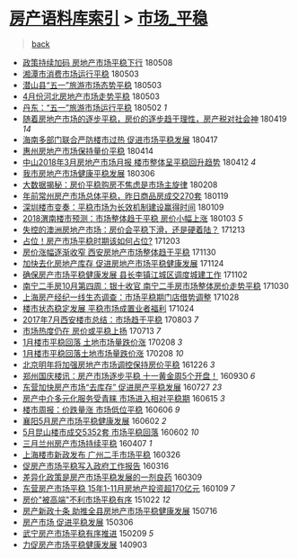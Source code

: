 [房产语料库索引](../../README.md)  > [市场_平稳](市场_平稳.md)
====
> [back](../README.md)

- [政策持续加码 房地产市场平稳下行](http://jkwz.applinzi.com/ittc/7100673764285219856.html#%E6%94%BF%E7%AD%96%E6%8C%81%E7%BB%AD%E5%8A%A0%E7%A0%81+%E6%88%BF%E5%9C%B0%E4%BA%A7%E5%B8%82%E5%9C%BA%E5%B9%B3%E7%A8%B3%E4%B8%8B%E8%A1%8C) 180508  
- [湘潭市消费市场运行平稳](http://jkwz.applinzi.com/ittc/7098954330411631622.html#%E6%B9%98%E6%BD%AD%E5%B8%82%E6%B6%88%E8%B4%B9%E5%B8%82%E5%9C%BA%E8%BF%90%E8%A1%8C%E5%B9%B3%E7%A8%B3) 180503  
- [潜山县“五一”旅游市场态势平稳](http://jkwz.applinzi.com/ittc/7098822424147788817.html#%E6%BD%9C%E5%B1%B1%E5%8E%BF%E2%80%9C%E4%BA%94%E4%B8%80%E2%80%9D%E6%97%85%E6%B8%B8%E5%B8%82%E5%9C%BA%E6%80%81%E5%8A%BF%E5%B9%B3%E7%A8%B3) 180503  
- [4月份河北房地产市场走势平稳](http://jkwz.applinzi.com/ittc/7098779514358465546.html#4%E6%9C%88%E4%BB%BD%E6%B2%B3%E5%8C%97%E6%88%BF%E5%9C%B0%E4%BA%A7%E5%B8%82%E5%9C%BA%E8%B5%B0%E5%8A%BF%E5%B9%B3%E7%A8%B3) 180503  
- [丹东：“五一”旅游市场运行平稳](http://jkwz.applinzi.com/ittc/7098465710361805835.html#%E4%B8%B9%E4%B8%9C%EF%BC%9A%E2%80%9C%E4%BA%94%E4%B8%80%E2%80%9D%E6%97%85%E6%B8%B8%E5%B8%82%E5%9C%BA%E8%BF%90%E8%A1%8C%E5%B9%B3%E7%A8%B3) 180502 *1* 
- [随着房地产市场的逐步平稳，房价的逐步趋于理性，房产税对社会神](http://jkwz.applinzi.com/ittc/7093623451602650123.html#%E9%9A%8F%E7%9D%80%E6%88%BF%E5%9C%B0%E4%BA%A7%E5%B8%82%E5%9C%BA%E7%9A%84%E9%80%90%E6%AD%A5%E5%B9%B3%E7%A8%B3%EF%BC%8C%E6%88%BF%E4%BB%B7%E7%9A%84%E9%80%90%E6%AD%A5%E8%B6%8B%E4%BA%8E%E7%90%86%E6%80%A7%EF%BC%8C%E6%88%BF%E4%BA%A7%E7%A8%8E%E5%AF%B9%E7%A4%BE%E4%BC%9A%E7%A5%9E) 180419 *14* 
- [海南多部门联合严防楼市过热 促进市场平稳发展](http://jkwz.applinzi.com/ittc/7092882196379730951.html#%E6%B5%B7%E5%8D%97%E5%A4%9A%E9%83%A8%E9%97%A8%E8%81%94%E5%90%88%E4%B8%A5%E9%98%B2%E6%A5%BC%E5%B8%82%E8%BF%87%E7%83%AD+%E4%BF%83%E8%BF%9B%E5%B8%82%E5%9C%BA%E5%B9%B3%E7%A8%B3%E5%8F%91%E5%B1%95) 180417  
- [惠州房地产市场保持量价平稳](http://jkwz.applinzi.com/ittc/7091769077041464336.html#%E6%83%A0%E5%B7%9E%E6%88%BF%E5%9C%B0%E4%BA%A7%E5%B8%82%E5%9C%BA%E4%BF%9D%E6%8C%81%E9%87%8F%E4%BB%B7%E5%B9%B3%E7%A8%B3) 180414  
- [中山2018年3月房地产市场月报 楼市整体呈平稳回升趋势](http://jkwz.applinzi.com/ittc/7091153931885626385.html#%E4%B8%AD%E5%B1%B12018%E5%B9%B43%E6%9C%88%E6%88%BF%E5%9C%B0%E4%BA%A7%E5%B8%82%E5%9C%BA%E6%9C%88%E6%8A%A5+%E6%A5%BC%E5%B8%82%E6%95%B4%E4%BD%93%E5%91%88%E5%B9%B3%E7%A8%B3%E5%9B%9E%E5%8D%87%E8%B6%8B%E5%8A%BF) 180412 *4* 
- [我市房地产市场健康平稳发展](http://jkwz.applinzi.com/ittc/7077429525086733319.html#%E6%88%91%E5%B8%82%E6%88%BF%E5%9C%B0%E4%BA%A7%E5%B8%82%E5%9C%BA%E5%81%A5%E5%BA%B7%E5%B9%B3%E7%A8%B3%E5%8F%91%E5%B1%95) 180306  
- [大数据揭秘：房价平稳购房不焦虑是市场主旋律](http://jkwz.applinzi.com/ittc/7067723741838967818.html#%E5%A4%A7%E6%95%B0%E6%8D%AE%E6%8F%AD%E7%A7%98%EF%BC%9A%E6%88%BF%E4%BB%B7%E5%B9%B3%E7%A8%B3%E8%B4%AD%E6%88%BF%E4%B8%8D%E7%84%A6%E8%99%91%E6%98%AF%E5%B8%82%E5%9C%BA%E4%B8%BB%E6%97%8B%E5%BE%8B) 180208  
- [年前常州房产市场总体平稳，昨日商品房成交270套](http://jkwz.applinzi.com/ittc/7060260928199590923.html#%E5%B9%B4%E5%89%8D%E5%B8%B8%E5%B7%9E%E6%88%BF%E4%BA%A7%E5%B8%82%E5%9C%BA%E6%80%BB%E4%BD%93%E5%B9%B3%E7%A8%B3%EF%BC%8C%E6%98%A8%E6%97%A5%E5%95%86%E5%93%81%E6%88%BF%E6%88%90%E4%BA%A4270%E5%A5%97) 180119  
- [深圳楼市变奏：平稳市场为长效机制建设赢得时间](http://jkwz.applinzi.com/ittc/7056473178186974225.html#%E6%B7%B1%E5%9C%B3%E6%A5%BC%E5%B8%82%E5%8F%98%E5%A5%8F%EF%BC%9A%E5%B9%B3%E7%A8%B3%E5%B8%82%E5%9C%BA%E4%B8%BA%E9%95%BF%E6%95%88%E6%9C%BA%E5%88%B6%E5%BB%BA%E8%AE%BE%E8%B5%A2%E5%BE%97%E6%97%B6%E9%97%B4) 180109  
- [2018渭南楼市预测：市场整体趋于平稳 房价小幅上涨](http://jkwz.applinzi.com/ittc/7054314207393088518.html#2018%E6%B8%AD%E5%8D%97%E6%A5%BC%E5%B8%82%E9%A2%84%E6%B5%8B%EF%BC%9A%E5%B8%82%E5%9C%BA%E6%95%B4%E4%BD%93%E8%B6%8B%E4%BA%8E%E5%B9%B3%E7%A8%B3+%E6%88%BF%E4%BB%B7%E5%B0%8F%E5%B9%85%E4%B8%8A%E6%B6%A8) 180103 *5* 
- [失控的澳洲房地产市场：房价会平稳下滑，还是硬着陆？](http://jkwz.applinzi.com/ittc/7046557909012464657.html#%E5%A4%B1%E6%8E%A7%E7%9A%84%E6%BE%B3%E6%B4%B2%E6%88%BF%E5%9C%B0%E4%BA%A7%E5%B8%82%E5%9C%BA%EF%BC%9A%E6%88%BF%E4%BB%B7%E4%BC%9A%E5%B9%B3%E7%A8%B3%E4%B8%8B%E6%BB%91%EF%BC%8C%E8%BF%98%E6%98%AF%E7%A1%AC%E7%9D%80%E9%99%86%EF%BC%9F) 171213  
- [占位！房产市场平稳时期该如何占位?](http://jkwz.applinzi.com/ittc/7042889273789907985.html#%E5%8D%A0%E4%BD%8D%EF%BC%81%E6%88%BF%E4%BA%A7%E5%B8%82%E5%9C%BA%E5%B9%B3%E7%A8%B3%E6%97%B6%E6%9C%9F%E8%AF%A5%E5%A6%82%E4%BD%95%E5%8D%A0%E4%BD%8D%3F) 171203  
- [房价涨幅逐渐收窄 西安房地产市场整体趋于平稳](http://jkwz.applinzi.com/ittc/7041700910269465616.html#%E6%88%BF%E4%BB%B7%E6%B6%A8%E5%B9%85%E9%80%90%E6%B8%90%E6%94%B6%E7%AA%84+%E8%A5%BF%E5%AE%89%E6%88%BF%E5%9C%B0%E4%BA%A7%E5%B8%82%E5%9C%BA%E6%95%B4%E4%BD%93%E8%B6%8B%E4%BA%8E%E5%B9%B3%E7%A8%B3) 171130  
- [加快去化房地产库存 促进房地产市场平稳健康发展](http://jkwz.applinzi.com/ittc/7039580885710537745.html#%E5%8A%A0%E5%BF%AB%E5%8E%BB%E5%8C%96%E6%88%BF%E5%9C%B0%E4%BA%A7%E5%BA%93%E5%AD%98+%E4%BF%83%E8%BF%9B%E6%88%BF%E5%9C%B0%E4%BA%A7%E5%B8%82%E5%9C%BA%E5%B9%B3%E7%A8%B3%E5%81%A5%E5%BA%B7%E5%8F%91%E5%B1%95) 171124  
- [确保房产市场平稳健康发展 县长李镇江城区调度城建工作](http://jkwz.applinzi.com/ittc/7031379491136472080.html#%E7%A1%AE%E4%BF%9D%E6%88%BF%E4%BA%A7%E5%B8%82%E5%9C%BA%E5%B9%B3%E7%A8%B3%E5%81%A5%E5%BA%B7%E5%8F%91%E5%B1%95+%E5%8E%BF%E9%95%BF%E6%9D%8E%E9%95%87%E6%B1%9F%E5%9F%8E%E5%8C%BA%E8%B0%83%E5%BA%A6%E5%9F%8E%E5%BB%BA%E5%B7%A5%E4%BD%9C) 171102  
- [南宁二手房10月第四周：银十收官 南宁二手房市场整体房价走势平稳](http://jkwz.applinzi.com/ittc/7030238453323793425.html#%E5%8D%97%E5%AE%81%E4%BA%8C%E6%89%8B%E6%88%BF10%E6%9C%88%E7%AC%AC%E5%9B%9B%E5%91%A8%EF%BC%9A%E9%93%B6%E5%8D%81%E6%94%B6%E5%AE%98+%E5%8D%97%E5%AE%81%E4%BA%8C%E6%89%8B%E6%88%BF%E5%B8%82%E5%9C%BA%E6%95%B4%E4%BD%93%E6%88%BF%E4%BB%B7%E8%B5%B0%E5%8A%BF%E5%B9%B3%E7%A8%B3) 171030  
- [上海房产经纪一线生态调查：市场平稳期门店借势调整](http://jkwz.applinzi.com/ittc/7029393834587456529.html#%E4%B8%8A%E6%B5%B7%E6%88%BF%E4%BA%A7%E7%BB%8F%E7%BA%AA%E4%B8%80%E7%BA%BF%E7%94%9F%E6%80%81%E8%B0%83%E6%9F%A5%EF%BC%9A%E5%B8%82%E5%9C%BA%E5%B9%B3%E7%A8%B3%E6%9C%9F%E9%97%A8%E5%BA%97%E5%80%9F%E5%8A%BF%E8%B0%83%E6%95%B4) 171028  
- [楼市状态稳定发展 平稳市场成置业者福利](http://jkwz.applinzi.com/ittc/7028051124093977616.html#%E6%A5%BC%E5%B8%82%E7%8A%B6%E6%80%81%E7%A8%B3%E5%AE%9A%E5%8F%91%E5%B1%95+%E5%B9%B3%E7%A8%B3%E5%B8%82%E5%9C%BA%E6%88%90%E7%BD%AE%E4%B8%9A%E8%80%85%E7%A6%8F%E5%88%A9) 171024  
- [2017年7月西安楼市总结：市场趋于平稳](http://jkwz.applinzi.com/ittc/6997521854846469136.html#2017%E5%B9%B47%E6%9C%88%E8%A5%BF%E5%AE%89%E6%A5%BC%E5%B8%82%E6%80%BB%E7%BB%93%EF%BC%9A%E5%B8%82%E5%9C%BA%E8%B6%8B%E4%BA%8E%E5%B9%B3%E7%A8%B3) 170803 *7* 
- [市场热度仍在 房价或平稳上扬](http://jkwz.applinzi.com/ittc/6989706678449472528.html#%E5%B8%82%E5%9C%BA%E7%83%AD%E5%BA%A6%E4%BB%8D%E5%9C%A8+%E6%88%BF%E4%BB%B7%E6%88%96%E5%B9%B3%E7%A8%B3%E4%B8%8A%E6%89%AC) 170713 *7* 
- [1月楼市平稳回落 土地市场量跌价涨](http://jkwz.applinzi.com/ittc/6932258055524975620.html#1%E6%9C%88%E6%A5%BC%E5%B8%82%E5%B9%B3%E7%A8%B3%E5%9B%9E%E8%90%BD+%E5%9C%9F%E5%9C%B0%E5%B8%82%E5%9C%BA%E9%87%8F%E8%B7%8C%E4%BB%B7%E6%B6%A8) 170208 *3* 
- [1月楼市平稳回落土地市场量跌价涨](http://jkwz.applinzi.com/ittc/6932183348146603012.html#1%E6%9C%88%E6%A5%BC%E5%B8%82%E5%B9%B3%E7%A8%B3%E5%9B%9E%E8%90%BD%E5%9C%9F%E5%9C%B0%E5%B8%82%E5%9C%BA%E9%87%8F%E8%B7%8C%E4%BB%B7%E6%B6%A8) 170208 *10* 
- [北京明年将加强房地产市场调控保持房价平稳](http://jkwz.applinzi.com/ittc/6915969128862319621.html#%E5%8C%97%E4%BA%AC%E6%98%8E%E5%B9%B4%E5%B0%86%E5%8A%A0%E5%BC%BA%E6%88%BF%E5%9C%B0%E4%BA%A7%E5%B8%82%E5%9C%BA%E8%B0%83%E6%8E%A7%E4%BF%9D%E6%8C%81%E6%88%BF%E4%BB%B7%E5%B9%B3%E7%A8%B3) 161226 *3* 
- [郑州国庆楼讯：房产市场逐步平稳 十一黄金周5个开盘！](http://jkwz.applinzi.com/ittc/6883624997402182661.html#%E9%83%91%E5%B7%9E%E5%9B%BD%E5%BA%86%E6%A5%BC%E8%AE%AF%EF%BC%9A%E6%88%BF%E4%BA%A7%E5%B8%82%E5%9C%BA%E9%80%90%E6%AD%A5%E5%B9%B3%E7%A8%B3+%E5%8D%81%E4%B8%80%E9%BB%84%E9%87%91%E5%91%A85%E4%B8%AA%E5%BC%80%E7%9B%98%EF%BC%81) 160930 *6* 
- [东营加快房产市场“去库存” 促进房产平稳发展](http://jkwz.applinzi.com/ittc/6859475242761864197.html#%E4%B8%9C%E8%90%A5%E5%8A%A0%E5%BF%AB%E6%88%BF%E4%BA%A7%E5%B8%82%E5%9C%BA%E2%80%9C%E5%8E%BB%E5%BA%93%E5%AD%98%E2%80%9D+%E4%BF%83%E8%BF%9B%E6%88%BF%E4%BA%A7%E5%B9%B3%E7%A8%B3%E5%8F%91%E5%B1%95) 160727 *23* 
- [房产中介多元化服务受青睐 市场进入相对平稳期](http://jkwz.applinzi.com/ittc/6843861136407266308.html#%E6%88%BF%E4%BA%A7%E4%B8%AD%E4%BB%8B%E5%A4%9A%E5%85%83%E5%8C%96%E6%9C%8D%E5%8A%A1%E5%8F%97%E9%9D%92%E7%9D%90+%E5%B8%82%E5%9C%BA%E8%BF%9B%E5%85%A5%E7%9B%B8%E5%AF%B9%E5%B9%B3%E7%A8%B3%E6%9C%9F) 160615 *3* 
- [楼市周报：价跌量涨 市场低位平稳](http://jkwz.applinzi.com/ittc/6840656533482112005.html#%E6%A5%BC%E5%B8%82%E5%91%A8%E6%8A%A5%EF%BC%9A%E4%BB%B7%E8%B7%8C%E9%87%8F%E6%B6%A8+%E5%B8%82%E5%9C%BA%E4%BD%8E%E4%BD%8D%E5%B9%B3%E7%A8%B3) 160606 *9* 
- [襄阳5月房产市场平稳健康发展](http://jkwz.applinzi.com/ittc/6839061747142755332.html#%E8%A5%84%E9%98%B35%E6%9C%88%E6%88%BF%E4%BA%A7%E5%B8%82%E5%9C%BA%E5%B9%B3%E7%A8%B3%E5%81%A5%E5%BA%B7%E5%8F%91%E5%B1%95) 160602 *2* 
- [5月昆山楼市成交5352套 市场平稳回落](http://jkwz.applinzi.com/ittc/6838689421242926084.html#5%E6%9C%88%E6%98%86%E5%B1%B1%E6%A5%BC%E5%B8%82%E6%88%90%E4%BA%A45352%E5%A5%97+%E5%B8%82%E5%9C%BA%E5%B9%B3%E7%A8%B3%E5%9B%9E%E8%90%BD) 160602 *10* 
- [三月兰州房产市场持续平稳](http://jkwz.applinzi.com/ittc/6818374125336675333.html#%E4%B8%89%E6%9C%88%E5%85%B0%E5%B7%9E%E6%88%BF%E4%BA%A7%E5%B8%82%E5%9C%BA%E6%8C%81%E7%BB%AD%E5%B9%B3%E7%A8%B3) 160407 *1* 
- [上海楼市新政发布 广州二手市场平稳](http://jkwz.applinzi.com/ittc/6813758728717206533.html#%E4%B8%8A%E6%B5%B7%E6%A5%BC%E5%B8%82%E6%96%B0%E6%94%BF%E5%8F%91%E5%B8%83+%E5%B9%BF%E5%B7%9E%E4%BA%8C%E6%89%8B%E5%B8%82%E5%9C%BA%E5%B9%B3%E7%A8%B3) 160326  
- [促房产市场平稳写入政府工作报告](http://jkwz.applinzi.com/ittc/6810130769905189892.html#%E4%BF%83%E6%88%BF%E4%BA%A7%E5%B8%82%E5%9C%BA%E5%B9%B3%E7%A8%B3%E5%86%99%E5%85%A5%E6%94%BF%E5%BA%9C%E5%B7%A5%E4%BD%9C%E6%8A%A5%E5%91%8A) 160316  
- [差异化政策是房产市场平稳发展的一剂良药](http://jkwz.applinzi.com/ittc/6807540836199826436.html#%E5%B7%AE%E5%BC%82%E5%8C%96%E6%94%BF%E7%AD%96%E6%98%AF%E6%88%BF%E4%BA%A7%E5%B8%82%E5%9C%BA%E5%B9%B3%E7%A8%B3%E5%8F%91%E5%B1%95%E7%9A%84%E4%B8%80%E5%89%82%E8%89%AF%E8%8D%AF) 160309  
- [东营房产市场平稳 15年1-11月房地产投资超170亿元](http://jkwz.applinzi.com/ittc/6785251253349254149.html#%E4%B8%9C%E8%90%A5%E6%88%BF%E4%BA%A7%E5%B8%82%E5%9C%BA%E5%B9%B3%E7%A8%B3+15%E5%B9%B41-11%E6%9C%88%E6%88%BF%E5%9C%B0%E4%BA%A7%E6%8A%95%E8%B5%84%E8%B6%85170%E4%BA%BF%E5%85%83) 160109 *7* 
- [房价&quot;被高端&quot;不利市场平稳有序](http://jkwz.applinzi.com/ittc/6755931622317196293.html#%E6%88%BF%E4%BB%B7%26quot%3B%E8%A2%AB%E9%AB%98%E7%AB%AF%26quot%3B%E4%B8%8D%E5%88%A9%E5%B8%82%E5%9C%BA%E5%B9%B3%E7%A8%B3%E6%9C%89%E5%BA%8F) 151022 *12* 
- [房产新政十条 助推全县房地产市场平稳健康发展](http://jkwz.applinzi.com/ittc/547650611429527118.html#%E6%88%BF%E4%BA%A7%E6%96%B0%E6%94%BF%E5%8D%81%E6%9D%A1+%E5%8A%A9%E6%8E%A8%E5%85%A8%E5%8E%BF%E6%88%BF%E5%9C%B0%E4%BA%A7%E5%B8%82%E5%9C%BA%E5%B9%B3%E7%A8%B3%E5%81%A5%E5%BA%B7%E5%8F%91%E5%B1%95) 150716  
- [房产市场 促进平稳发展](http://jkwz.applinzi.com/ittc/547650611393174815.html#%E6%88%BF%E4%BA%A7%E5%B8%82%E5%9C%BA+%E4%BF%83%E8%BF%9B%E5%B9%B3%E7%A8%B3%E5%8F%91%E5%B1%95) 150306  
- [武宁房产市场平稳有序推进](http://jkwz.applinzi.com/ittc/547650611390149312.html#%E6%AD%A6%E5%AE%81%E6%88%BF%E4%BA%A7%E5%B8%82%E5%9C%BA%E5%B9%B3%E7%A8%B3%E6%9C%89%E5%BA%8F%E6%8E%A8%E8%BF%9B) 150209 *5* 
- [力促房产市场平稳健康发展](http://jkwz.applinzi.com/ittc/547650611373866529.html#%E5%8A%9B%E4%BF%83%E6%88%BF%E4%BA%A7%E5%B8%82%E5%9C%BA%E5%B9%B3%E7%A8%B3%E5%81%A5%E5%BA%B7%E5%8F%91%E5%B1%95) 140903  
